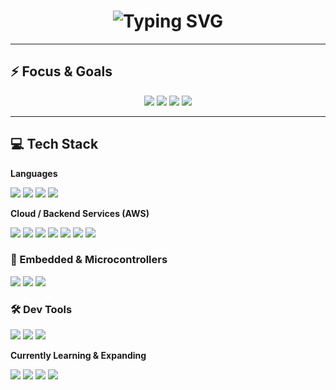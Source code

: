 <!-- Typing SVG -->
<div align="center">
  <h1>
    <img src="https://readme-typing-svg.demolab.com?font=Fira+Code&size=30&duration=3000&pause=1000&color=00F7FF&center=true&vCenter=true&width=600&lines=Hi%2C+I'm+Ashutosh!;Competitive+Programmer;ML+%26+DL;Lost+in+Algorithms+%F0%9F%A7%91%E2%80%8D%F0%9F%92%BB" alt="Typing SVG" />
  </h1>
</div>

---

## ⚡ Focus & Goals

<p align="center">
  <img src="https://img.shields.io/badge/Focus-Competitive%20Programming-red?style=for-the-badge" />
  <img src="https://img.shields.io/badge/Focus-Deep%20Learning-pink?style=for-the-badge" />
  <img src="https://img.shields.io/badge/Status-Actively%20Coding-brightgreen?style=for-the-badge" />
  <img src="https://img.shields.io/badge/GOAL-Master-blue?style=for-the-badge" />
</p>

---

## 💻 Tech Stack 
 **Languages**
<p>
  <img src="https://img.shields.io/badge/C%2B%2B-00599C?style=for-the-badge&logo=c%2B%2B&logoColor=white"/>
  <img src="https://img.shields.io/badge/C-00599C?style=for-the-badge&logo=c&logoColor=white"/>
  <img src="https://img.shields.io/badge/Python-FFD43B?style=for-the-badge&logo=python&logoColor=blue"/>
  <img src="https://img.shields.io/badge/Java-007396?style=for-the-badge&logo=java&logoColor=white"/>

  **Cloud / Backend Services (AWS)**
<p>
  <img src="https://img.shields.io/badge/DynamoDB-4053D6?style=for-the-badge&logo=amazon-dynamodb&logoColor=white"/>
  <img src="https://img.shields.io/badge/VPC-232F3E?style=for-the-badge&logo=amazon-aws&logoColor=white"/>
  <img src="https://img.shields.io/badge/RDS-527FFF?style=for-the-badge&logo=amazonrds&logoColor=white"/>
  <img src="https://img.shields.io/badge/Bedrock-FF9900?style=for-the-badge&logo=amazon-aws&logoColor=white"/>
  <img src="https://img.shields.io/badge/EC2-FF9900?style=for-the-badge&logo=amazon-ec2&logoColor=white"/>
  <img src="https://img.shields.io/badge/S3-569A31?style=for-the-badge&logo=amazon-s3&logoColor=white"/>
  <img src="https://img.shields.io/badge/Lambda-F90?style=for-the-badge&logo=aws-lambda&logoColor=white"/>
</p>
  
  ### 🧩 Embedded & Microcontrollers

<p>
  <img src="https://img.shields.io/badge/ESP8266-323330?style=for-the-badge&logo=esphome&logoColor=white"/>
  <img src="https://img.shields.io/badge/Arduino_Uno-00979D?style=for-the-badge&logo=arduino&logoColor=white"/>
  <img src="https://img.shields.io/badge/ARM_MCU-0F3E5A?style=for-the-badge&logo=arm&logoColor=white"/>
</p>

### 🛠 Dev Tools

<p>
  <img src="https://img.shields.io/badge/Git-F05032?style=for-the-badge&logo=git&logoColor=white"/>
  <img src="https://img.shields.io/badge/GitHub-181717?style=for-the-badge&logo=github&logoColor=white"/>
  <img src="https://img.shields.io/badge/VS_Code-007ACC?style=for-the-badge&logo=visual-studio-code&logoColor=white"/>
</p>


**Currently Learning & Expanding**

<p>
  <img src="https://img.shields.io/badge/AWS-FF9900?style=for-the-badge&logo=amazon-aws&logoColor=white"/>
  <img src="https://img.shields.io/badge/TypeScript-007ACC?style=for-the-badge&logo=typescript&logoColor=white"/>
  <img src="https://img.shields.io/badge/TensorFlow-FF6F00?style=for-the-badge&logo=tensorflow&logoColor=white"/>
  <img src="https://img.shields.io/badge/PyTorch-EE4C2C?style=for-the-badge&logo=pytorch&logoColor=white"/>

</p>
